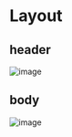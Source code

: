 # Layout

## header
![image](https://user-images.githubusercontent.com/19718351/72675941-a0a6ae80-3a59-11ea-9747-9d398bf21d4f.png)

## body
![image](https://user-images.githubusercontent.com/19718351/72675924-663d1180-3a59-11ea-938f-d73a99cc693b.png)

